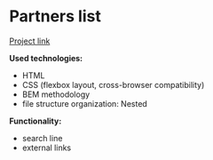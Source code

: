 # Partners list

[Project link](http://)

**Used technologies:**
* HTML
* CSS (flexbox layout, cross-browser compatibility)
* BEM methodology
* file structure organization: Nested

**Functionality:**
* search line
* external links
